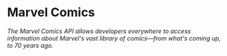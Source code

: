 # Marvel Comics
_The Marvel Comics API allows developers everywhere to access information about Marvel's vast library of comics—from what's coming up, to 70 years ago._



